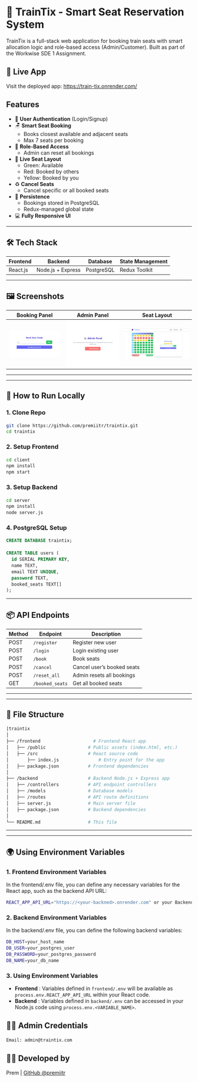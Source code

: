 
# 🚆 TrainTix - Smart Seat Reservation System

TrainTix is a full-stack web application for booking train seats with smart allocation logic and role-based access (Admin/Customer). Built as part of the Workwise SDE 1 Assignment.


## 🚀 Live App
Visit the deployed app: https://train-tix.onrender.com/

## Features

- 🔐 **User Authentication** (Login/Signup)
- 🪑 **Smart Seat Booking**
  - Books closest available and adjacent seats
  - Max 7 seats per booking
- 🎯 **Role-Based Access**
  - Admin can reset all bookings
- 💺 **Live Seat Layout**
  - Green: Available  
  - Red: Booked by others  
  - Yellow: Booked by you
- ♻️ **Cancel Seats**
  - Cancel specific or all booked seats
- 💾 **Persistence**
  - Bookings stored in PostgreSQL
  - Redux-managed global state
- 💻 **Fully Responsive UI**

---

## 🛠 Tech Stack

| Frontend   | Backend        | Database   | State Management |
|------------|----------------|------------|------------------|
| React.js   | Node.js + Express | PostgreSQL | Redux Toolkit  |

---

## 🖼 Screenshots

| Booking Panel | Admin Panel | Seat Layout |
|---------------|-------------|--------------|
| ![booking](./screenshots/booking.png) | ![admin](./screenshots/admin.png) | ![layout](./screenshots/layout.png) |

---

---

## 🧪 How to Run Locally

### 1. Clone Repo
```bash
git clone https://github.com/premiitr/traintix.git
cd traintix
```

### 2. Setup Frontend
```bash
cd client
npm install
npm start
```

### 3. Setup Backend
```bash
cd server
npm install
node server.js
```

### 4. PostgreSQL Setup
```sql
CREATE DATABASE traintix;

CREATE TABLE users (
  id SERIAL PRIMARY KEY,
  name TEXT,
  email TEXT UNIQUE,
  password TEXT,
  booked_seats TEXT[]
);
```

---

## 📦 API Endpoints

| Method | Endpoint         | Description               |
|--------|------------------|---------------------------|
| POST   | `/register`      | Register new user         |
| POST   | `/login`         | Login existing user       |
| POST   | `/book`          | Book seats                |
| POST   | `/cancel`        | Cancel user’s booked seats |
| POST   | `/reset_all`     | Admin resets all bookings |
| GET    | `/booked_seats`  | Get all booked seats      |

---


---
## 📁 File Structure
```bash
|traintix
│
├── /frontend                    # Frontend React app
│   ├── /public                # Public assets (index.html, etc.)
│   ├── /src                   # React source code
│       ├── index.js               # Entry point for the app
│   ├── package.json           # Frontend dependencies
│
├── /backend                   # Backend Node.js + Express app
│   ├── /controllers           # API endpoint controllers
│   ├── /models                # Database models
│   ├── /routes                # API route definitions
│   ├── server.js              # Main server file
│   ├── package.json           # Backend dependencies
│
└── README.md                  # This file
```
---

---
## 🌍 Using Environment Variables
### 1. Frontend Environment Variables
In the frontend/.env file, you can define any necessary variables for the React app, such as the backend API URL:
```bash
REACT_APP_API_URL="https://<your-backned>.onrender.com" or your Backend API
```
### 2. Backend Environment Variables
In the backend/.env file, you can define the following backend variables:
```bash
DB_HOST=your_host_name
DB_USER=your_postgres_user
DB_PASSWORD=your_postgres_password
DB_NAME=your_db_name
```
### 3. Using Environment Variables
* **Frontend** : Variables defined in ```frontend/.env``` will be available as ```process.env.REACT_APP_API_URL``` within your React code.
* **Backend** : Variables defined in ```backend/.env``` can be accessed in your Node.js code using ```process.env.<VARIABLE_NAME>```.

## 👨‍💻 Admin Credentials

```bash
Email: admin@traintix.com
```
## 🧑‍💻 Developed by

Prem | [GitHub @premiitr](https://github.com/premiitr)
